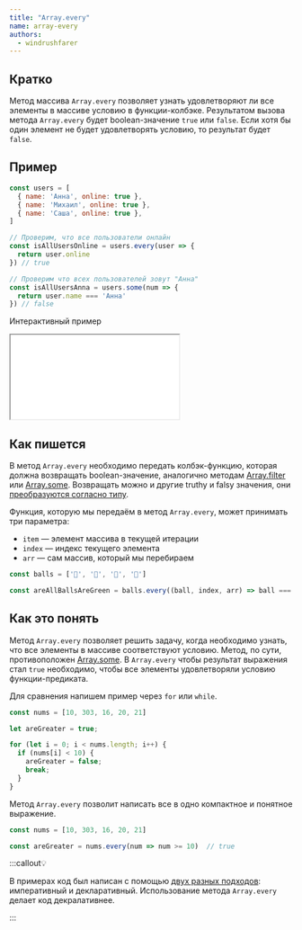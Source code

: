 ```yaml
---
title: "Array.every"
name: array-every
authors:
  - windrushfarer
---
```


## Кратко

Метод массива `Array.every` позволяет узнать удовлетворяют ли все элементы в массиве условию в функции-колбэке. Результатом вызова метода `Array.every` будет boolean-значение `true` или `false`. Если хотя бы один элемент не будет удовлетворять условию, то результат будет `false`.

## Пример

```js
const users = [
  { name: 'Анна', online: true },
  { name: 'Михаил', online: true },
  { name: 'Саша', online: true },
]

// Проверим, что все пользователи онлайн
const isAllUsersOnline = users.every(user => {
  return user.online
}) // true

// Проверим что всех пользователей зовут "Анна"
const isAllUsersAnna = users.some(num => {
  return user.name === 'Анна'
}) // false
```

Интерактивный пример

<iframe title="Используем every для проверки массива" src="demos/index.html"></iframe>

## Как пишется

В метод `Array.every` необходимо передать колбэк-функцию, которая должна возвращать boolean-значение, аналогично методам [Array.filter](/js/doka/array-filter) или [Array.some](/js/doka/array-some). Возвращать можно и другие truthy и falsy значения, они [преобразуются согласно типу](/js/articles/typecasting/).

Функция, которую мы передаём в метод `Array.every`, может принимать три параметра:

- `item` — элемент массива в текущей итерации
- `index` — индекс текущего элемента
- `arr` — сам массив, который мы перебираем

```js
const balls = ['🎾', '🎾', '🎾', '🎾']

const areAllBallsAreGreen = balls.every((ball, index, arr) => ball === '🎾') // true
```

## Как это понять

Метод `Array.every` позволяет решить задачу, когда необходимо узнать, что все элементы в массиве соответствуют условию. Метод, по сути, противоположен [Array.some](/js/doka/array-some). В `Array.every` чтобы результат выражения стал `true` необходимо, чтобы все элементы удовлетворяли условию функции-предиката.

Для сравнения напишем пример через `for` или `while`.

```js
const nums = [10, 303, 16, 20, 21]

let areGreater = true;

for (let i = 0; i < nums.length; i++) {
  if (nums[i] < 10) {
    areGreater = false;
    break;
  }
}
```

Метод `Array.every` позволит написать все в одно компактное и понятное выражение.

```js
const nums = [10, 303, 16, 20, 21]

const areGreater = nums.every(num => num >= 10)  // true
```

:::callout💡

В примерах код был написан с помощью [двух разных подходов](/js/articles/programming-paradigms): императивный и декларативный. Использование метода `Array.every` делает код декралативнее.

:::
